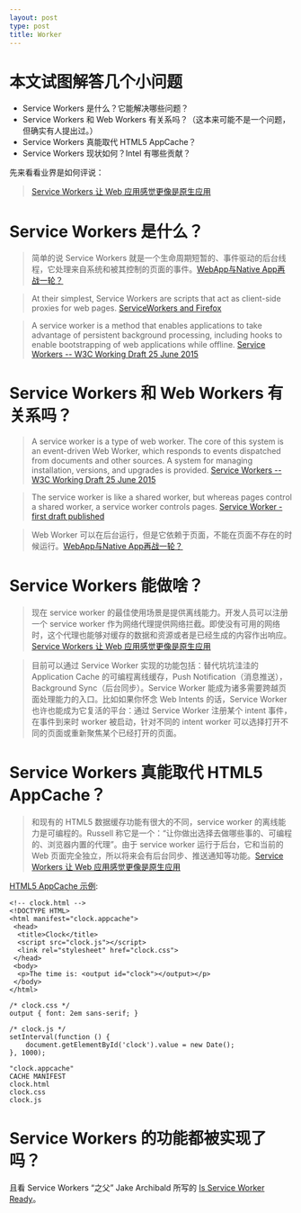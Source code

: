 ```yaml
---
layout: post
type: post
title: Worker
---
```


# 本文试图解答几个小问题

* Service Workers 是什么？它能解决哪些问题？
* Service Workers 和 Web Workers 有关系吗？（这本来可能不是一个问题，但确实有人提出过。）
* Service Workers 真能取代 HTML5 AppCache？
* Service Workers 现状如何？Intel 有哪些贡献？

先来看看业界是如何评说：

> [Service Workers 让 Web 应用感觉更像是原生应用](http://www.infoq.com/cn/news/2014/12/service-workers-make-web-native)


# Service Workers 是什么？

> 简单的说 Service Workers 就是一个生命周期短暂的、事件驱动的后台线程，它处理来自系统和被其控制的页面的事件。[WebApp与Native App再战一轮？](http://tech.163.com/15/0709/09/AU2R65MF000948V8.html)

> At their simplest, Service Workers are scripts that act as client-side proxies for web pages. [ServiceWorkers and Firefox](https://hacks.mozilla.org/2014/06/serviceworkers-and-firefox/)

> A service worker is a method that enables applications to take advantage of persistent background processing, including hooks to enable bootstrapping of web applications while offline. [Service Workers -- W3C Working Draft 25 June 2015](http://www.w3.org/TR/2015/WD-service-workers-20150625/)


# Service Workers 和 Web Workers 有关系吗？

> A service worker is a type of web worker. The core of this system is an event-driven Web Worker, which responds to events dispatched from documents and other sources. A system for managing installation, versions, and upgrades is provided. [Service Workers -- W3C Working Draft 25 June 2015](http://www.w3.org/TR/2015/WD-service-workers-20150625/)

> The service worker is like a shared worker, but whereas pages control a shared worker, a service worker controls pages. [Service Worker - first draft published](http://jakearchibald.com/2014/service-worker-first-draft/)

> Web Worker 可以在后台运行，但是它依赖于页面，不能在页面不存在的时候运行。[WebApp与Native App再战一轮？](http://tech.163.com/15/0709/09/AU2R65MF000948V8.html)


# Service Workers 能做啥？

> 现在 service worker 的最佳使用场景是提供离线能力。开发人员可以注册一个 service worker 作为网络代理提供网络拦截。即使没有可用的网络时，这个代理也能够对缓存的数据和资源或者是已经生成的内容作出响应。[Service Workers 让 Web 应用感觉更像是原生应用](http://www.infoq.com/cn/news/2014/12/service-workers-make-web-native)

> 目前可以通过 Service Worker 实现的功能包括：替代坑坑洼洼的 Application Cache 的可编程离线缓存，Push Notification（消息推送），Background Sync（后台同步）。Service Worker 能成为诸多需要跨越页面处理能力的入口。比如如果你怀念 Web Intents 的话，Service Worker 也许也能成为它复活的平台：通过 Service Worker 注册某个 intent 事件，在事件到来时 worker 被启动，针对不同的 intent worker 可以选择打开不同的页面或重新聚焦某个已经打开的页面。

# Service Workers 真能取代 HTML5 AppCache？

> 和现有的 HTML5 数据缓存功能有很大的不同，service worker 的离线能力是可编程的。Russell 称它是一个：“让你做出选择去做哪些事的、可编程的、浏览器内置的代理”。由于 service worker 运行于后台，它和当前的 Web 页面完全独立，所以将来会有后台同步、推送通知等功能。[Service Workers 让 Web 应用感觉更像是原生应用](http://www.infoq.com/cn/news/2014/12/service-workers-make-web-native)

[HTML5 AppCache 示例](https://whatwg.org/demos/offline/clock/live-demo/clock.html):

~~~
<!-- clock.html -->
<!DOCTYPE HTML>
<html manifest="clock.appcache">
 <head>
  <title>Clock</title>
  <script src="clock.js"></script>
  <link rel="stylesheet" href="clock.css">
 </head>
 <body>
  <p>The time is: <output id="clock"></output></p>
 </body>
</html>

/* clock.css */
output { font: 2em sans-serif; }

/* clock.js */
setInterval(function () {
    document.getElementById('clock').value = new Date();
}, 1000);

"clock.appcache"
CACHE MANIFEST
clock.html
clock.css
clock.js
~~~

# Service Workers 的功能都被实现了吗？

且看 Service Workers “之父” Jake Archibald 所写的 [Is Service Worker Ready](https://jakearchibald.github.io/isserviceworkerready/)。
